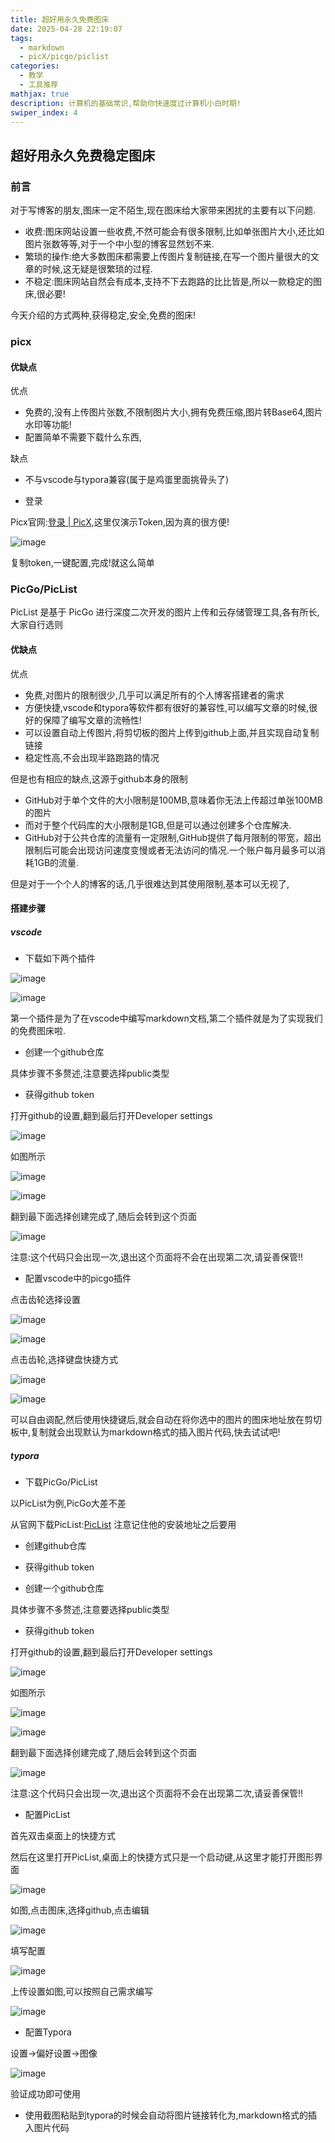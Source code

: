```yaml
---
title: 超好用永久免费图床
date: 2025-04-28 22:19:07
tags:
  - markdown
  - picX/picgo/piclist
categories:
  - 教学
  - 工具推荐
mathjax: true
description: 计算机的基础常识,帮助你快速度过计算机小白时期!
swiper_index: 4
---
```

## 超好用永久免费稳定图床

### 前言

对于写博客的朋友,图床一定不陌生,现在图床给大家带来困扰的主要有以下问题.

- 收费:图床网站设置一些收费,不然可能会有很多限制,比如单张图片大小,还比如图片张数等等,对于一个中小型的博客显然划不来.
- 繁琐的操作:绝大多数图床都需要上传图片复制链接,在写一个图片量很大的文章的时候,这无疑是很繁琐的过程.
- 不稳定:图床网站自然会有成本,支持不下去跑路的比比皆是,所以一款稳定的图床,很必要!

今天介绍的方式两种,获得稳定,安全,免费的图床!

### picx

#### 优缺点

优点

- 免费的,没有上传图片张数,不限制图片大小,拥有免费压缩,图片转Base64,图片水印等功能!
- 配置简单不需要下载什么东西,

缺点

- 不与vscode与typora兼容(属于是鸡蛋里面挑骨头了)



- 登录

Picx官网:[登录 | PicX](https://picx.xpoet.cn/#/),这里仅演示Token,因为真的很方便!

![image](https://moshiqiqian.github.io/picx-images-hosting/image.2h8ig3dync.webp)

复制token,一键配置,完成!就这么简单

### PicGo/PicList

PicList 是基于 PicGo 进行深度二次开发的图片上传和云存储管理工具,各有所长,大家自行选则

#### 优缺点

优点

- 免费,对图片的限制很少,几乎可以满足所有的个人博客搭建者的需求
- 方便快捷,vscode和typora等软件都有很好的兼容性,可以编写文章的时候,很好的保障了编写文章的流畅性!
- 可以设置自动上传图片,将剪切板的图片上传到github上面,并且实现自动复制链接
- 稳定性高,不会出现半路跑路的情况

但是也有相应的缺点,这源于github本身的限制

- GitHub对于单个文件的大小限制是100MB,意味着你无法上传超过单张100MB的图片
- 而对于整个代码库的大小限制是1GB,但是可以通过创建多个仓库解决.
- GitHub对于公共仓库的流量有一定限制,GitHub提供了每月限制的带宽，超出限制后可能会出现访问速度变慢或者无法访问的情况.一个账户每月最多可以消耗1GB的流量.

但是对于一个个人的博客的话,几乎很难达到其使用限制,基本可以无视了,

#### 搭建步骤

##### vscode

- 下载如下两个插件

![image](https://moshiqiqian.github.io/picx-images-hosting/image.60ug5woo3s.webp)

![image](https://moshiqiqian.github.io/picx-images-hosting/image.60ug5woo3s.webp)

第一个插件是为了在vscode中编写markdown文档,第二个插件就是为了实现我们的免费图床啦.

- 创建一个github仓库

具体步骤不多赘述,注意要选择public类型

- 获得github token

打开github的设置,翻到最后打开Developer settings

![image](https://moshiqiqian.github.io/picx-images-hosting/image.1lc10nh8cm.webp)

如图所示

![image](https://moshiqiqian.github.io/picx-images-hosting/image.5tr8ah8gx0.webp)

![image](https://moshiqiqian.github.io/picx-images-hosting/image.491hb0chil.webp)

翻到最下面选择创建完成了,随后会转到这个页面

![image](https://moshiqiqian.github.io/picx-images-hosting/image.3rbfmfctxe.webp)

注意:这个代码只会出现一次,退出这个页面将不会在出现第二次,请妥善保管!!

- 配置vscode中的picgo插件

点击齿轮选择设置

![image](https://moshiqiqian.github.io/picx-images-hosting/image.5q7mcrjax1.webp)

![image](https://moshiqiqian.github.io/picx-images-hosting/image.9gwry0ac1k.webp)

点击齿轮,选择键盘快捷方式

![image](https://moshiqiqian.github.io/picx-images-hosting/image.5q7mcrjax1.webp)

![image](https://moshiqiqian.github.io/picx-images-hosting/image.1vyutt4fjd.webp)

可以自由调配,然后使用快捷键后,就会自动在将你选中的图片的图床地址放在剪切板中,复制就会出现默认为markdown格式的插入图片代码,快去试试吧!

##### typora

- 下载PicGo/PicList

以PicList为例,PicGo大差不差

从官网下载PicList:[PicList](https://piclist.cn/) 
注意记住他的安装地址之后要用

- 创建github仓库

- 获得github token

- 创建一个github仓库

具体步骤不多赘述,注意要选择public类型

- 获得github token

打开github的设置,翻到最后打开Developer settings

![image](https://moshiqiqian.github.io/picx-images-hosting/image.1lc10nh8cm.webp)

如图所示

![image](https://moshiqiqian.github.io/picx-images-hosting/image.5tr8ah8gx0.webp)

![image](https://moshiqiqian.github.io/picx-images-hosting/image.491hb0chil.webp)

翻到最下面选择创建完成了,随后会转到这个页面

![image](https://moshiqiqian.github.io/picx-images-hosting/image.3rbfmfctxe.webp)

注意:这个代码只会出现一次,退出这个页面将不会在出现第二次,请妥善保管!!

- 配置PicList

首先双击桌面上的快捷方式

然后在这里打开PicList,桌面上的快捷方式只是一个启动键,从这里才能打开图形界面

![image](https://moshiqiqian.github.io/picx-images-hosting/image.esps22g9s.webp)

如图,点击图床,选择github,点击编辑

![image](https://moshiqiqian.github.io/picx-images-hosting/image.1ap77icxtz.webp)

填写配置

![image](https://moshiqiqian.github.io/picx-images-hosting/image.5q7mcrqkb9.webp)

上传设置如图,可以按照自己需求编写

![image](https://moshiqiqian.github.io/picx-images-hosting/image.5q7mcrqkb9.webp)

- 配置Typora

设置->偏好设置->图像

![image](https://moshiqiqian.github.io/picx-images-hosting/image.3d4zvkfrrj.webp)

验证成功即可使用

- 使用截图粘贴到typora的时候会自动将图片链接转化为,markdown格式的插入图片代码











